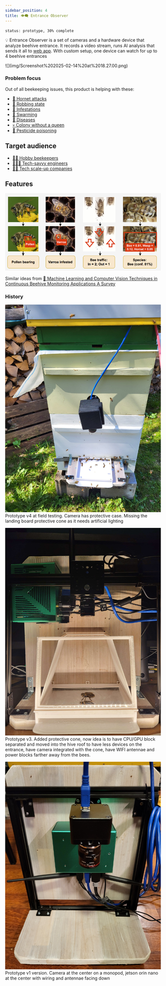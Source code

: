 ```yaml
---
sidebar_position: 4
title: 👁️‍🗨️ Entrance Observer
---
```

`status: prototype, 30% complete`

💡 Entrance Observer is a set of cameras and a hardware device that analyze beehive entrance. It records a video stream, runs AI analysis that sends it all to [web app](../web_app/web_app.md). With custom setup, one device can watch for up to 4 beehive entrances

<div style={{width:300}}>
![](img/Screenshot%202025-02-14%20at%2018.27.00.png)
</div>

### Problem focus
Out of all beekeeping issues, this product is helping with these:
- [💢 Hornet attacks](../../🌨️%20Problems/💢%20Hornet%20attacks.md)
- [💢 Robbing state](../../🌨️%20Problems/💢%20Robbing%20state.md)
- [🦀 Infestations](../../🌨️%20Problems/🦀%20Infestations.md)
- [🧶 Swarming](../../🌨️%20Problems/🧶%20Swarming.md)
- [🦀 Diseases](../../🌨️%20Problems/🦀%20Diseases.md)
- [💀 Colony without a queen](../../🌨️%20Problems/💀%20Colony%20without%20a%20queen.md)
- [🤢 Pesticide poisoning](../../🌨️%20Problems/🤢%20Pesticide%20poisoning.md)
## Target audience

- [🧑‍🚀 Hobby beekeepers](../clients/🧑‍🚀%20Hobby%20beekeepers.md)
- [👨🏻‍💻 Tech-savvy engineers](../clients/👨🏻‍💻%20Tech-savvy%20engineers.md)
- [👩🏻 Tech scale-up companies](../clients/👩🏻%20Tech%20scale-up%20companies.md)

## Features
![](../../img/Screenshot%202024-05-21%20at%2014.49.54.png)

Similar ideas from [🔬 Machine Learning and Computer Vision Techniques in Continuous Beehive Monitoring Applications A Survey](https://gratheon.com/research/Machine%20Learning%20and%20Computer%20Vision%20Techniques%20in%20Continuous%20Beehive%20Monitoring%20Applications%20A%20Survey)

### History
![](../../img/436202645_10161734083722973_395574856169740131_n.jpg)
Prototype v4 at field testing. Camera has protective case. Missing the landing board protective cone as it needs artificial lighting

![](../../img/gatehousev3.jpg)
Prototype v3. Added protective cone, now idea is to have CPU/GPU block separated and moved into the hive roof to have less devices on the entrance, have camera integrated with the cone, have WIFI antennae and power blocks farther away from the bees.

![](../../img/1000004899.jpg)
Prototype v1 version. Camera at the center on a monopod, jetson orin nano at the center with wiring and antennae facing down
